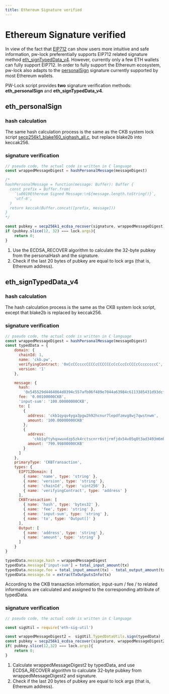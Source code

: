 ```yaml
---
title: Ethereum Signature verified
---
```


# Ethereum Signature verified

In view of the fact that [EIP712](https://github.com/ethereum/EIPs/blob/master/EIPS/eip-712.md) can show users more intuitive and safe information, pw-lock preferentially supports EIP712 related signature method [eth_signTypedData_v4](https://github.com/MetaMask/eth-sig-util/blob/11bfc0345f5fcd91b23e721c17dd32df08465d9c/index.ts#L493). However, currently only a few ETH wallets can fully support EIP712. In order to fully support the Ethereum ecosystem, pw-lock also adapts to the [personalSign](https://github.com/MetaMask/eth-sig-util/blob/11bfc0345f5fcd91b23e721c17dd32df08465d9c/index.ts#L299) signature currently supported by most Ethereum wallets.

PW-Lock script provides **two** signature verification methods: **eth_personalSign** and **eth_signTypedData_v4**.

## eth_personalSign

### hash calculation
The same hash calculation process is the same as the CKB system lock script [secp256k1_blake160_sighash_all.c](https://github.com/nervosnetwork/ckb-system-scripts/blob/master/c/secp256k1_blake160_sighash_all.c), but replace blake2b into keccak256.

### signature verification
```javascript
// pseudo code, the actual code is written in C language
const wrappedMessageDigest = hashPersonalMessage(messageDigest)

/*
hashPersonalMessage = function(message: Buffer): Buffer {
  const prefix = Buffer.from(
    `\u0019Ethereum Signed Message:\n${message.length.toString()}`,
    'utf-8',
  )
  return keccak(Buffer.concat([prefix, message]))
}
*/

const pubkey = secp256k1_ecdsa_recover(signature, wrappedMessageDigest)
if (pubkey.slice(12, 32) === lock.args){
    return 0;
}
```
1. Use the ECDSA_RECOVER algorithm to calculate the 32-byte pubkey from the personalHash and the signature.
2. Check if the last 20 bytes of pubkey are equal to lock args (that is, Ethereum address).

## eth_signTypedData_v4

### hash calculation
The hash calculation process is the same as the CKB system lock script, except that blake2b is replaced by keccak256.

### signature verification

```javascript
// pseudo code, the actual code is written in C language
const wrappedMessageDigest = hashPersonalMessage(messageDigest)
const typedData = {
    domain: {
      chainId: 1,
      name: 'ckb.pw',
      verifyingContract: '0xCcCCccccCCCCcCCCCCCcCcCccCcCCCcCcccccccC',
      version: '1'
    },

    message: {
      hash:
        '0x545529d4464064d8394c557afb06f489e7044a63984c6113385431d93dcffa1b',
      fee: '0.00100000CKB',
      'input-sum': '100.00000000CKB',
      to: [
        {
          address: 'ckb1qyqv4yga3pgw2h92hcnur7lepdfzmvg8wj7qwstnwm',
          amount: '100.00000000CKB'
        },
        {
          address:
            'ckb1qftyhqxwuxdzp5zk4rctscnrr6stjrmfjdx54v05q8t3ad3493m6mhcekrn0vk575h44ql9ry53z3gzhtc2exudxcyg',
          amount: '799.99800000CKB'
        }
      ]
    },
    primaryType: 'CKBTransaction',
    types: {
      EIP712Domain: [
        { name: 'name', type: 'string' },
        { name: 'version', type: 'string' },
        { name: 'chainId', type: 'uint256' },
        { name: 'verifyingContract', type: 'address' }
      ],
      CKBTransaction: [
        { name: 'hash', type: 'bytes32' },
        { name: 'fee', type: 'string' },
        { name: 'input-sum', type: 'string' },
        { name: 'to', type: 'Output[]' }
      ],
      Output: [
        { name: 'address', type: 'string' },
        { name: 'amount', type: 'string' }
      ]
    }
}

typedData.message.hash = wrappedMessageDigest
typedData.message['input-sum'] = total_input_amount(tx)
typedData.message.fee = total_input_amount(tx) - total_output_amount(tx)
typedData.message.to = extractTxOutputsInfo(tx)

```
According to the CKB transaction information, input-sum / fee / to related informations are calculated and assigned to the corresponding attribute of typedData.

### signature verification
```javascript
// pseudo code, the actual code is written in C language

const sigUtil = require('eth-sig-util')

const wrappedMessageDigest2 =  sigUtil.TypedDataUtils.sign(typedData)
const pubkey = secp256k1_ecdsa_recover(signature, wrappedMessageDigest2)
if( pubkey.slice(12,32) === lock.args){
    return 0;
}
```

1. Calculate wrappedMessageDigest2 by typedData, and use ECDSA_RECOVER algorithm to calculate 32-byte pubkey from wrappedMessageDigest2 and signature.
2. Check if the last 20 bytes of pubkey are equal to lock args (that is, Ethereum address).
